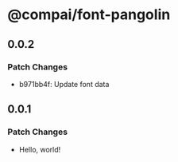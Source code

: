 # @compai/font-pangolin

## 0.0.2

### Patch Changes

- b971bb4f: Update font data

## 0.0.1

### Patch Changes

- Hello, world!
